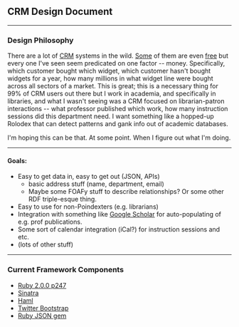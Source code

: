 ## CRM Design Document
---

### Design Philosophy

There are a lot of [CRM](http://en.wikipedia.org/wiki/Customer_relationship_management) systems in the wild. [Some](http://sugarcrm.com) of them are even [free](http://fatfreecrm.com) but every one I've seen seem predicated on one factor -- money. Specifically, which customer bought which widget, which customer hasn't bought widgets for a year, how many millions in what widget line were bought across all sectors of a market. This is great; this is a necessary thing for 99% of CRM users out there but I work in academia, and specifically in libraries, and what I wasn't seeing was a CRM focused on librarian-patron interactions -- what professor published which work, how many instruction sessions did this department need. I want something like a hopped-up Rolodex that can detect patterns and gank info out of academic databases.

I'm hoping this can be that. At some point. When I figure out what I'm doing.

---

#### Goals:
* Easy to get data in, easy to get out (JSON, APIs)
    * basic address stuff (name, department, email)
    * Maybe some FOAFy stuff to describe relationships? Or some other RDF triple-esque thing.
* Easy to use for non-Poindexters (e.g. librarians)
* Integration with something like [Google Scholar](http://scholar.google.com) for auto-populating of e.g. prof publications.
* Some sort of calendar integration (iCal?) for instruction sessions and etc.
* (lots of other stuff)

---

### Current Framework Components

* [Ruby 2.0.0 p247](http://ruby-lang.org)
* [Sinatra](http://sinatrarb.com)
* [Haml](http://haml.info)
* [Twitter Bootstrap](http://getbootstrap.com)
* [Ruby JSON gem](http://rubygems.org/gems/json)

